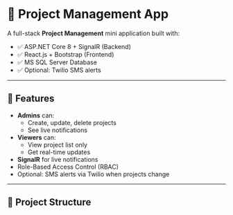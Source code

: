# 📁 Project Management App

A full-stack **Project Management** mini application built with:
- ✅ ASP.NET Core 8 + SignalR (Backend)
- ✅ React.js + Bootstrap (Frontend)
- ✅ MS SQL Server Database
- ✅ Optional: Twilio SMS alerts

---

## 🚀 Features

- **Admins** can:
  - Create, update, delete projects
  - See live notifications
- **Viewers** can:
  - View project list only
  - Get real-time updates
- **SignalR** for live notifications
- Role-Based Access Control (RBAC)
- Optional: SMS alerts via Twilio when projects change

---

## 📂 Project Structure

